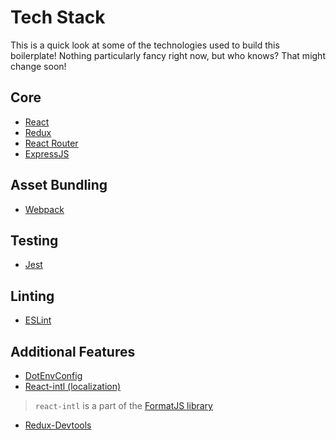 # Tech Stack
This is a quick look at some of the technologies used to build this boilerplate! Nothing particularly fancy right now, but who knows? That might change soon!


## Core
- [React](https://facebook.github.io/react/)
- [Redux](http://redux.js.org/)
- [React Router](https://github.com/ReactTraining/react-router)
- [ExpressJS](https://expressjs.com)

## Asset Bundling
- [Webpack](https://webpack.js.org)

## Testing
- [Jest](http://facebook.github.io/jest/)

## Linting
- [ESLint](http://eslint.org/)

## Additional Features
- [DotEnvConfig]()
- [React-intl (localization)](https://github.com/yahoo/react-intl)
> `react-intl` is a part of the [FormatJS library](https://formatjs.io)
- [Redux-Devtools](https://github.com/reduxjs/redux-devtools/tree/fc1ab01ca16303005b8bd66b60bce085bf1542e5)

